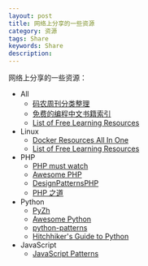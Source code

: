 ```yaml
---
layout: post
title: 网络上分享的一些资源
category: 资源
tags: Share
keywords: Share
description: 
---
```


网络上分享的一些资源：

- All
  - [码农周刊分类整理](https://github.com/nemoTyrant/manong)
  - [免费的编程中文书籍索引](https://github.com/justjavac/free-programming-books-zh_CN)
  - [List of Free Learning Resources](https://github.com/vhf/free-programming-books)
- Linux
  - [Docker Resources All In One](https://github.com/hangyan/docker-resources/blob/master/README_zh.md)
  - [List of Free Learning Resources](https://github.com/geekwolf/free-books)
- PHP
  - [PHP must watch](https://github.com/phptodayorg/php-must-watch)
  - [Awesome PHP](https://github.com/ziadoz/awesome-php)
  - [DesignPatternsPHP](https://github.com/domnikl/DesignPatternsPHP)
  - [PHP 之道](https://github.com/laravel-china/php-the-right-way)
- Python
  - [PyZh](http://pyzh.readthedocs.org/en/latest/)
  - [Awesome Python](https://github.com/vinta/awesome-python)
  - [python-patterns](https://github.com/faif/python-patterns)
  - [Hitchhiker's Guide to Python](https://github.com/kennethreitz/python-guide)
- JavaScript
  - [JavaScript Patterns](https://github.com/shichuan/javascript-patterns)